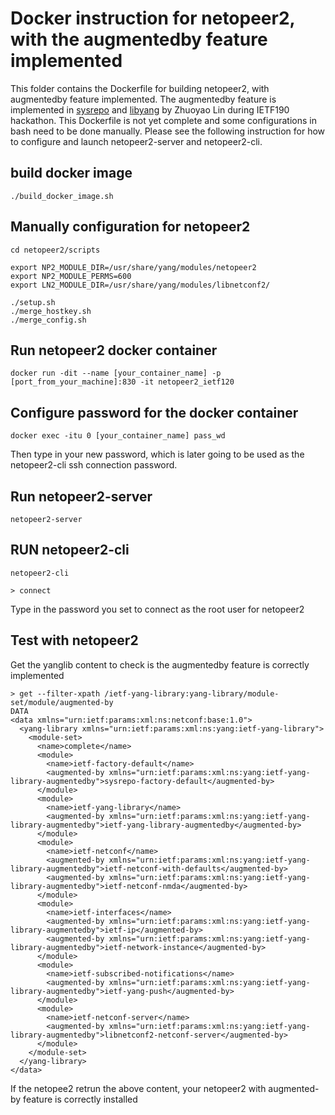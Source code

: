 # Docker instruction for netopeer2, with the augmentedby feature implemented
This folder contains the Dockerfile for building netopeer2, with augmentedby feature implemented. The augmentedby feature is implemented in [sysrepo](https://github.com/Zephyre777/sysrepo.git) and [libyang](https://github.com/Zephyre777/libyang.git) by Zhuoyao Lin during IETF190 hackathon.
This Dockerfile is not yet complete and some configurations in bash need to be done manually. Please see the following instruction for how to configure and launch netopeer2-server and netopeer2-cli.

## build docker image
```
./build_docker_image.sh
```

## Manually configuration for netopeer2
```
cd netopeer2/scripts

export NP2_MODULE_DIR=/usr/share/yang/modules/netopeer2
export NP2_MODULE_PERMS=600
export LN2_MODULE_DIR=/usr/share/yang/modules/libnetconf2/

./setup.sh
./merge_hostkey.sh
./merge_config.sh
```

## Run netopeer2 docker container  
```
docker run -dit --name [your_container_name] -p [port_from_your_machine]:830 -it netopeer2_ietf120
```

## Configure password for the docker container
```
docker exec -itu 0 [your_container_name] pass_wd
```  
Then type in your new password, which is later going to be used as the netopeer2-cli ssh connection password. 

## Run netopeer2-server
```
netopeer2-server
```

## RUN netopeer2-cli
```
netopeer2-cli

> connect
```
Type in the password you set to connect as the root user for netopeer2

## Test with netopeer2

Get the yanglib content to check is the augmentedby feature is correctly implemented

```
> get --filter-xpath /ietf-yang-library:yang-library/module-set/module/augmented-by
DATA
<data xmlns="urn:ietf:params:xml:ns:netconf:base:1.0">
  <yang-library xmlns="urn:ietf:params:xml:ns:yang:ietf-yang-library">
    <module-set>
      <name>complete</name>
      <module>
        <name>ietf-factory-default</name>
        <augmented-by xmlns="urn:ietf:params:xml:ns:yang:ietf-yang-library-augmentedby">sysrepo-factory-default</augmented-by>
      </module>
      <module>
        <name>ietf-yang-library</name>
        <augmented-by xmlns="urn:ietf:params:xml:ns:yang:ietf-yang-library-augmentedby">ietf-yang-library-augmentedby</augmented-by>
      </module>
      <module>
        <name>ietf-netconf</name>
        <augmented-by xmlns="urn:ietf:params:xml:ns:yang:ietf-yang-library-augmentedby">ietf-netconf-with-defaults</augmented-by>
        <augmented-by xmlns="urn:ietf:params:xml:ns:yang:ietf-yang-library-augmentedby">ietf-netconf-nmda</augmented-by>
      </module>
      <module>
        <name>ietf-interfaces</name>
        <augmented-by xmlns="urn:ietf:params:xml:ns:yang:ietf-yang-library-augmentedby">ietf-ip</augmented-by>
        <augmented-by xmlns="urn:ietf:params:xml:ns:yang:ietf-yang-library-augmentedby">ietf-network-instance</augmented-by>
      </module>
      <module>
        <name>ietf-subscribed-notifications</name>
        <augmented-by xmlns="urn:ietf:params:xml:ns:yang:ietf-yang-library-augmentedby">ietf-yang-push</augmented-by>
      </module>
      <module>
        <name>ietf-netconf-server</name>
        <augmented-by xmlns="urn:ietf:params:xml:ns:yang:ietf-yang-library-augmentedby">libnetconf2-netconf-server</augmented-by>
      </module>
    </module-set>
  </yang-library>
</data>
```
If the netopee2 retrun the above content, your netopeer2 with augmented-by feature is correctly installed

